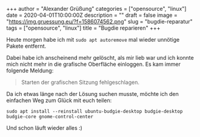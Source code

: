+++
author = "Alexander Grüßung"
categories = ["opensource", "linux"]
date = 2020-04-01T10:00:00Z
description = ""
draft = false
image = "https://img.gruessung.eu/?f=1586074562.png"
slug = "bugdie-reparatur"
tags = ["opensource", "linux"]
title = "Bugdie reparieren"
+++

Heute morgen habe ich mit `sudo apt autoremove` mal wieder unnötige Pakete entfernt.

Dabei habe ich anscheinend mehr gelöscht, als mir lieb war und ich konnte mich nicht mehr in die grafische Oberfläche einloggen. Es kam immer folgende Meldung:

> Starten der grafischen Sitzung fehlgeschlagen.

Da ich etwas länge nach der Lösung suchen musste, möchte ich den einfachen Weg zum Glück mit euch teilen:

```sudo apt install --reinstall ubuntu-budgie-desktop budgie-desktop budgie-core gnome-control-center```

Und schon läuft wieder alles :)




